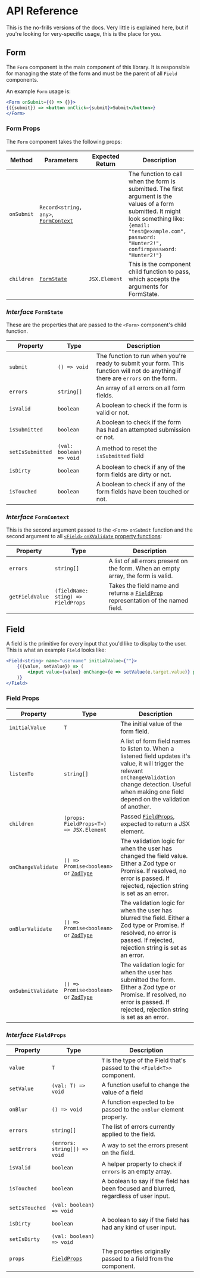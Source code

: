 # API Reference

This is the no-frills versions of the docs. Very little is explained here, but if you're looking for very-specific usage, this is the place for you.

## Form

The `Form` component is the main component of this library. It is responsible for managing the state of the form and
must be the parent of all `Field` components.

An example `Form` usage is:

```jsx
<Form onSubmit={() => {}}>
{({submit}) => <button onClick={submit}>Submit</button>}
</Form>
```

### Form Props

The `Form` component takes the following props:

| Method     | Parameters                                                   | Expected Return | Description                                                  |
| ---------- | ------------------------------------------------------------ | --------------- | ------------------------------------------------------------ |
| `onSubmit` | `Record<string, any>`, [`FormContext`](#interface-formcontext) |                 | The function to call when the form is submitted. The first argument is the values of a form submitted. It might look something like:<br />`{email: "test@example.com", password: "Hunter2!", confirmpassword: "Hunter2!"}` |
| `children` | [`FormState`](#interface-formstate)                          | `JSX.Element`   | This is the component child function to pass, which accepts the arguments for FormState. |

### _Interface_ `FormState`

These are the properties that are passed to the `<Form>` component's child function.


| Property         | Type                     | Description                                                  |
| ---------------- | ------------------------ | ------------------------------------------------------------ |
| `submit`         | `() => void`             | The function to run when you're ready to submit your form. This function will not do anything if there are `errors` on the form. |
| `errors`         | `string[]`               | An array of all errors on all form fields.                   |
| `isValid`        | `boolean`                | A boolean to check if the form is valid or not.              |
| `isSubmitted`    | `boolean`                | A boolean to check if the form has had an attempted submission or not. |
| `setIsSubmitted` | `(val: boolean) => void` | A method to reset the `isSubmitted` field                    |
| `isDirty`        | `boolean`                | A boolean to check if any of the form fields are dirty or not. |
| `isTouched`      | `boolean`                | A boolean to check if any of the form fields have been touched or not. |

### _Interface_ `FormContext`

This is the second argument passed to the `<Form>` `onSubmit` function and the second argument to all [`<Field>` `onXValidate` property functions](#field):

| Property        | Type                               | Description                                                  |
| --------------- | ---------------------------------- | ------------------------------------------------------------ |
| `errors`        | `string[]`                         | A list of all errors present on the form. When an empty array, the form is valid. |
| `getFieldValue` | `(fieldName: sting) => FieldProps` | Takes the field name and returns a [`FieldProp`](#interface-fieldprops) representation of the named field. |

## Field

A field is the primitive for every input that you'd like to display to the user. This is what an example `Field` looks like:

```jsx
<Field<string> name="username" initialValue={""}>
    {({value, setValue}) => (
        <input value={value} onChange={e => setValue(e.target.value)} placeholder={"Username"}/>
    )}
</Field>
```

### Field Props

| Property           | Type                                                         | Description                                                  |
| ------------------ | ------------------------------------------------------------ | ------------------------------------------------------------ |
| `initialValue`     | `T`                                                          | The initial value of the form field.                         |
| `listenTo`         | `string[]`                                                   | A list of form field names to listen to. When a listened field updates it's value, it will trigger the relevant `onChangeValidation` change detection. Useful when making one field depend on the validation of another. |
| `children`         | `(props: FieldProps<T>) => JSX.Element`                      | Passed [`FieldProps`](#interface-fieldprops), expected to return a JSX element. |
| `onChangeValidate` | `() => Promise<boolean>` or [`ZodType`](https://github.com/colinhacks/zod) | The validation logic for when the user has changed the field value. Either a Zod type or Promise. If resolved, no error is passed. If rejected, rejection string is set as an error. |
| `onBlurValidate`   | `() => Promise<boolean>` or [`ZodType`](https://github.com/colinhacks/zod) | The validation logic for when the user has blurred the field. Either a Zod type or Promise. If resolved, no error is passed. If rejected, rejection string is set as an error. |
| `onSubmitValidate` | `() => Promise<boolean>` or [`ZodType`](https://github.com/colinhacks/zod) | The validation logic for when the user has submitted the form. Either a Zod type or Promise. If resolved, no error is passed. If rejected, rejection string is set as an error. |

### _Interface_ `FieldProps`

| Property       | Type                         | Description                                                  |
| -------------- | ---------------------------- | ------------------------------------------------------------ |
| `value`        | `T`                          | `T` is the type of the Field that's passed to the `<Field<T>>` component. |
| `setValue`     | `(val: T) => void`           | A function useful to change the value of a field             |
| `onBlur`       | `() => void`                 | A function expected to be passed to the `onBlur` element property. |
| `errors`       | `string[]`                   | The list of errors currently applied to the field.           |
| `setErrors`    | `(errors: string[]) => void` | A way to set the errors present on the field.                |
| `isValid`      | `boolean`                    | A helper property to check if `errors` is an empty array.    |
| `isTouched`    | `boolean`                    | A boolean to say if the field has been focused and blurred, regardless of user input. |
| `setIsTouched` | `(val: boolean) => void`     |                                                              |
| `isDirty`      | `boolean`                    | A boolean to say if the field has had any kind of user input. |
| `setIsDirty`   | `(val: boolean) => void`     |                                                              |
| `props`        | [`FieldProps`](#field-props) | The properties originally passed to a field from the component. |

